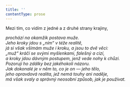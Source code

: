 ```yaml
---
title: ''
contentType: prose
---
```


Mezi tím, co vidím z jedné a z druhé strany krajiny,

_prochází na okamžik postava muže.  
Jeho kroky jdou s „ním“ v téže realitě,  
já si však všímám muže i kroku, a jsou to dvě věci:  
„muž“ kráčí se svými myšlenkami, falešný a cizí,  
a kroky jdou dávným postupem, jenž vede nohy k chůzi.  
Pozoruji ho zdálky bez jakéhokoli názoru.  
Jak dokonalé je v něm to, co je on — jeho tělo,  
jeho opravdová realita, jež nemá touhy ani naděje,  
má však svaly a správný neosobní způsob, jak je používat._
